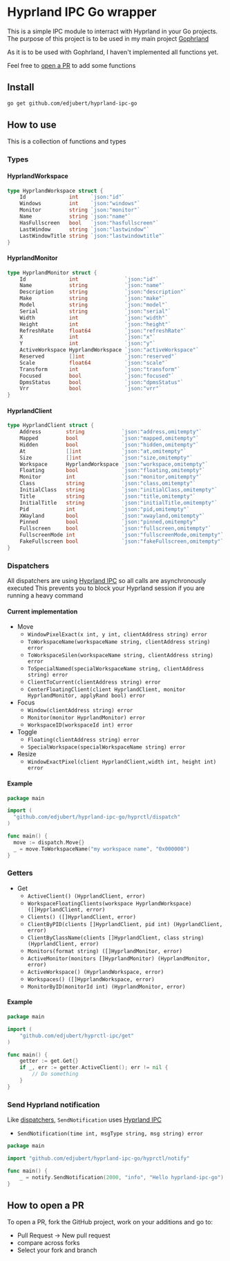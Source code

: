 # Hyprland IPC Go wrapper
This is a simple IPC module to interract with Hyprland in your Go projects.
The purpose of this project is to be used in my main project [Gophrland](https://github.com/edjubert/gophrland)

As it is to be used with Gophrland, I haven't implemented all functions yet.

Feel free to [open a PR](#how-to-open-a-pr) to add some functions

## Install
```bash
go get github.com/edjubert/hyprland-ipc-go
```

## How to use
This is a collection of functions and types

### Types
#### HyprlandWorkspace
```go
type HyprlandWorkspace struct {
    Id              int    `json:"id"`
    Windows         int    `json:"windows"`
    Monitor         string `json:"monitor"`
    Name            string `json:"name"`
    HasFullscreen   bool   `json:"hasfullscreen"`
    LastWindow      string `json:"lastwindow"`
    LastWindowTitle string `json:"lastwindowtitle"`
}
```

#### HyprlandMonitor
```go
type HyprlandMonitor struct {
    Id              int               `json:"id"`
    Name            string            `json:"name"`
    Description     string            `json:"description"`
    Make            string            `json:"make"`
    Model           string            `json:"model"`
    Serial          string            `json:"serial"`
    Width           int               `json:"width"`
    Height          int               `json:"height"`
    RefreshRate     float64           `json:"refreshRate"`
    X               int               `json:"x"`
    Y               int               `json:"y"`
    ActiveWorkspace HyprlandWorkspace `json:"activeWorkspace"`
    Reserved        []int             `json:"reserved"`
    Scale           float64           `json:"scale"`
    Transform       int               `json:"transform"`
    Focused         bool              `json:"focused"`
    DpmsStatus      bool              `json:"dpmsStatus"`
    Vrr             bool              `json:"vrr"`
}
```

#### HyprlandClient
```go
type HyprlandClient struct {
    Address        string            `json:"address,omitempty"`
    Mapped         bool              `json:"mapped,omitempty"`
    Hidden         bool              `json:"hidden,omitempty"`
    At             []int             `json:"at,omitempty"`
    Size           []int             `json:"size,omitempty"`
    Workspace      HyprlandWorkspace `json:"workspace,omitempty"`
    Floating       bool              `json:"floating,omitempty"`
    Monitor        int               `json:"monitor,omitempty"`
    Class          string            `json:"class,omitempty"`
    InitialClass   string            `json:"initialClass,omitempty"`
    Title          string            `json:"title,omitempty"`
    InitialTitle   string            `json:"initialTitle,omitempty"`
    Pid            int               `json:"pid,omitempty"`
    XWayland       bool              `json:"xwayland,omitempty"`
    Pinned         bool              `json:"pinned,omitempty"`
    Fullscreen     bool              `json:"fullscreen,omitempty"`
    FullscreenMode int               `json:"fullscreenMode,omitempty"`
    FakeFullscreen bool              `json:"fakeFullscreen,omitempty"`
}
```

### Dispatchers
All dispatchers are using [Hyprland IPC](https://wiki.hyprland.org/IPC/) so all calls are asynchronously executed
This prevents you to block your Hyprland session if you are running a heavy command

#### Current implementation
- Move
  - `WindowPixelExact(x int, y int, clientAddress string) error`
  - `ToWorkspaceName(workspaceName string, clientAddress string) error`
  - `ToWorkspaceSilen(workspaceName string, clientAddress string) error`
  - `ToSpecialNamed(specialWorkspaceName string, clientAddress string) error`
  - `ClientToCurrent(clientAddress string) error`
  - `CenterFloatingClient(client HyprlandClient, monitor HyprlandMonitor, applyRand bool) error`
- Focus
  - `Window(clientAddress string) error`
  - `Monitor(monitor HyprlandMonitor) error`
  - `WorkspaceID(workspaceId int) error`
- Toggle
  - `Floating(clientAddress string) error`
  - `SpecialWorkspace(specialWorkspaceName string) error`
-  Resize
    - `WindowExactPixel(client HyprlandClient,width int, height int) error`

#### Example

```go
package main

import (
  "github.com/edjubert/hyprland-ipc-go/hyprctl/dispatch"
)

func main() {
  move := dispatch.Move{}
  _ = move.ToWorkspaceName("my workspace name", "0x000000")
}
```

### Getters
- Get
  - `ActiveClient() (HyprlandClient, error)`
  - `WorkspaceFloatingClients(workspace HyprlandWorkspace) ([]HyprlandClient, error)`
  - `Clients() ([]HyprlandClient, error)`
  - `ClientByPID(clients []HyprlandClient, pid int) (HyprlandClient, error)`
  - `ClientByClassName(clients []HyprlandClient, class string) (HyprlandClient, error)`
  - `Monitors(format string) ([]HyprlandMonitor, error)`
  - `ActiveMonitor(monitors []HyprlandMonitor) (HyprlandMonitor, error)`
  - `ActiveWorkspace() (HyprlandWorkspace, error)`
  - `Workspaces() ([]HyprlandWorkspace, error)`
  - `MonitorByID(monitorId int) (HyprlandMonitor, error)`

#### Example

```go
package main

import (
	"github.com/edjubert/hyprctl-ipc/get"
)

func main() {
	getter := get.Get{}
    if _, err := getter.ActiveClient(); err != nil {
		// Do something
    }
}
```

### Send Hyprland notification
Like [dispatchers](#dispatchers), `SendNotification` uses [Hyprland IPC](https://wiki.hyprland.org/IPC/)
- `SendNotification(time int, msgType string, msg string) error`

```go
package main

import "github.com/edjubert/hyprland-ipc-go/hyprctl/notify"

func main() {
	_ = notify.SendNotification(2000, "info", "Hello hyprland-ipc-go")
}
```

## How to open a PR
To open a PR, fork the GitHub project, work on your additions and go to:
- Pull Request -> New pull request
- compare across forks
- Select your fork and branch